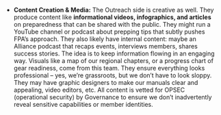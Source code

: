 - **Content Creation & Media:** The Outreach side is creative as well. They produce content like **informational videos, infographics, and articles** on preparedness that can be shared with the public. They might run a YouTube channel or podcast about prepping tips that subtly pushes FPA’s approach. They also likely have internal content: maybe an Alliance podcast that recaps events, interviews members, shares success stories. The idea is to keep information flowing in an engaging way. Visuals like a map of our regional chapters, or a progress chart of gear readiness, come from this team. They ensure everything looks professional – yes, we’re grassroots, but we don’t have to look sloppy. They may have graphic designers to make our manuals clear and appealing, video editors, etc. All content is vetted for OPSEC (operational security) by Governance to ensure we don’t inadvertently reveal sensitive capabilities or member identities.